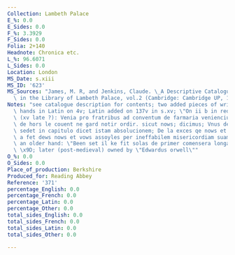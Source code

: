 ```yaml
---
Collection: Lambeth Palace
E_%: 0.0
E_Sides: 0.0
F_%: 3.3929
F_Sides: 0.0
Folia: 2+140
Headnote: Chronica etc.
L_%: 96.6071
L_Sides: 0.0
Location: London
MS_Date: s.xiii
MS_ID: '623'
MS_Sources: "James, M. R, and Jenkins, Claude. \_A Descriptive Catalogue of the Manuscripts\
  \ in the Library of Lambeth Palace, vol.2 (Cambridge: Cambridge UP, 1932)."
Notes: "see catalogue description for contents; two added pieces of writing in two\
  \ hands in Latin on 4v; Latin added on 137v in s.xv; \"On ii b in red and black\
  \ (xv late ?): Venia pro fratribus ad conventum de farmaria veniencium; Nows ten\
  \ de hors le couent ne gard notir ordir. sicut nows; dicimus; Vnus de ordine qui\
  \ sedet in capitulo dicet istam absolucionem; De la exces qe nows et vows haves\
  \ a fet dews nows et vows assoyles per ineffabilem misericordiam suam.; Below, in\
  \ an older hand: \"Been set il ke fit solas de primer comensera longament e tendera\"\
  \ \x9D; later (post-medieval) owned by \"Edwardus orwell\""
O_%: 0.0
O_Sides: 0.0
Place_of_production: Berkshire
Produced_for: Reading Abbey
Reference: '371'
percentage_English: 0.0
percentage_French: 0.0
percentage_Latin: 0.0
percentage_Other: 0.0
total_sides_English: 0.0
total_sides_French: 0.0
total_sides_Latin: 0.0
total_sides_Other: 0.0

---
```

